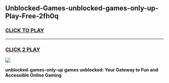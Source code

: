 
## Unblocked-Games-unblocked-games-only-up-Play-Free-2fh0q
<h3>
<a href="https://premium76.site?title=unblocked-games-only-up&ref=10A">CLICK TO PLAY</a></h3>
<hr>

<h3>
<a href="https://premium76.site?title=unblocked-games-only-up&ref=10A">CLICK 2 PLAY</a>
  
</h3>

<a href="https://premium76.site?title=unblocked-games-only-up&ref=10A"><img src="https://clearcache.store/games.png"></a>


**unblocked-games-only-up games unblocked: Your Gateway to Fun and Accessible Online Gaming**
